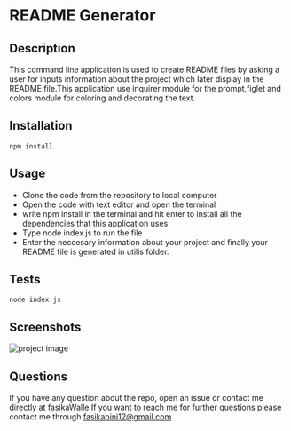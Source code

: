 # README Generator

## Description

This command line application is used to create README files by asking a user for inputs information about the project which later display in the README file.This application use inquirer module for the prompt,figlet and colors module for coloring and decorating the text.

## Installation

`npm install `

## Usage

- Clone the code from the repository to local computer
- Open the code with text editor and open the terminal
- write npm install in the terminal and hit enter to install all the dependencies that this application uses
- Type node index.js to run the file
- Enter the neccesary information about your project and finally your README file is generated in utilis folder.

## Tests

`node index.js`

## Screenshots

![project image](../Assets/images/screenshot.png)

## Questions

If you have any question about the repo, open an issue or contact me directly at [fasikaWalle](https://github.com/fasikaWalle/)
If you want to reach me for further questions please contact me through fasikabini12@gmail.com
